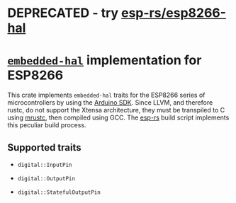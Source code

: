 # DEPRECATED - try [esp-rs/esp8266-hal](https://github.com/esp-rs/esp8266-hal)

# [`embedded-hal`](https://github.com/japaric/embedded-hal) implementation for ESP8266

This crate implements `embedded-hal` traits for the ESP8266 series of
microcontrollers by using the [Arduino
SDK](https://github.com/esp8266/Arduino). Since LLVM, and therefore rustc, do
not support the Xtensa architecture, they must be transpiled to C using
[mrustc](https://github.com/thepowersgang/mrustc), then compiled using GCC. The
[esp-rs](https://github.com/emosenkis/esp-rs) build script implements this
peculiar build process.

## Supported traits

- `digital::InputPin`

- `digital::OutputPin`

- `digital::StatefulOutputPin`
